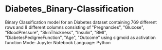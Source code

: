 # Diabetes_Binary-Classification
Binary Classification model for an Diabetes dataset containing 769 different rows and 8 different columns consisting of "Pregnancies", "Glucose",	"BloodPressure",	"SkinThickness",	"Insulin",	"BMI", "DiabetesPedigreeFunction",	"Age",	"Outcome" using sigmoid as activation function 
Mode: Jupyter Notebook
Language: Python 
